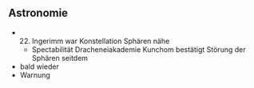 ## Astronomie
* 22. Ingerimm war Konstellation Sphären nähe
	* Spectabilität Dracheneiakademie Kunchom bestätigt Störung der Sphären seitdem
* bald wieder
* Warnung 

